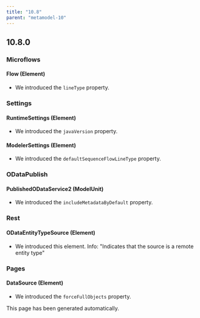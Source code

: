 ```yaml
---
title: "10.8"
parent: "metamodel-10"
---
```


## 10.8.0

### Microflows

#### Flow (Element)
* We introduced the `lineType` property. 

### Settings

#### RuntimeSettings (Element)
* We introduced the `javaVersion` property. 

#### ModelerSettings (Element)
* We introduced the `defaultSequenceFlowLineType` property. 

### ODataPublish

#### PublishedODataService2 (ModelUnit)
* We introduced the `includeMetadataByDefault` property. 

### Rest

#### ODataEntityTypeSource (Element)
* We introduced this element. Info: "Indicates that the source is a remote entity type"

### Pages

#### DataSource (Element)
* We introduced the `forceFullObjects` property. 

This page has been generated automatically.
